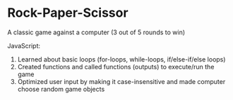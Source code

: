 # Rock-Paper-Scissor
A classic game against a computer (3 out of 5 rounds to win)

JavaScript:
1. Learned about basic loops (for-loops, while-loops, if/else-if/else loops)
2. Created functions and called functions (outputs) to execute/run the game
3. Optimized user input by making it case-insensitive and made computer choose random game objects
